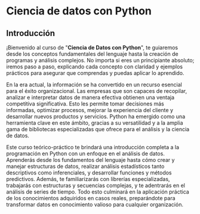 # Ciencia de datos con Python 

## Introducción 

¡Bienvenido al curso de "__Ciencia de Datos con Python__", te guiaremos desde los conceptos fundamentales del lenguaje hasta la creación de programas y análisis complejos. No importa si eres un principiante absoluto; iremos paso a paso, explicando cada concepto con claridad y ejemplos prácticos para asegurar que comprendas y puedas aplicar lo aprendido.

En la era actual, la información se ha convertido en un recurso esencial para el éxito organizacional. Las empresas que son capaces de recopilar, analizar e interpretar datos de manera efectiva obtienen una ventaja competitiva significativa. Esto les permite tomar decisiones más informadas, optimizar procesos, mejorar la experiencia del cliente y desarrollar nuevos productos y servicios. Python ha emergido como una herramienta clave en este ámbito, gracias a su versatilidad y a la amplia gama de bibliotecas especializadas que ofrece para el análisis y la ciencia de datos.

Este curso teórico-práctico te brindará una introducción completa a la programación en Python con un enfoque en el análisis de datos. Aprenderás desde los fundamentos del lenguaje hasta cómo crear y manejar estructuras de datos, realizar análisis estadísticos tanto descriptivos como inferenciales, y desarrollar funciones y métodos predictivos. Además, te familiarizarás con librerías especializadas, trabajarás con estructuras y secuencias complejas, y te adentrarás en el análisis de series de tiempo. Todo esto culminará en la aplicación práctica de los conocimientos adquiridos en casos reales, preparándote para transformar datos en conocimiento valioso para cualquier organización.


```{tableofcontents}
```
